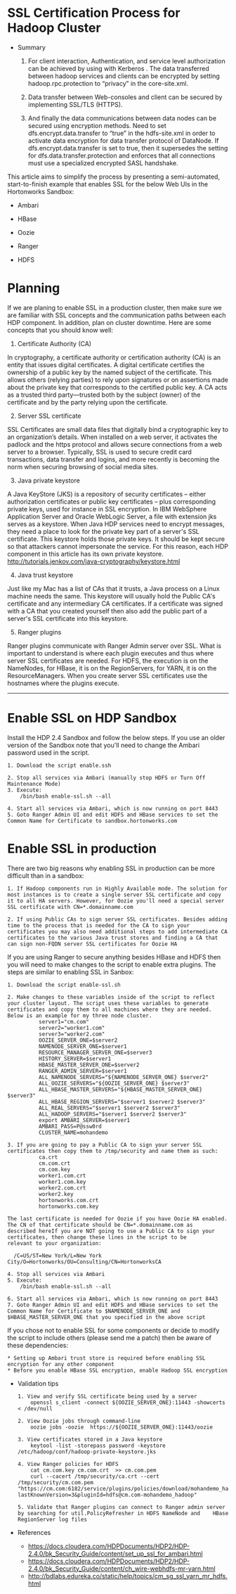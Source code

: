 # SSL Certification Process for Hadoop Cluster
 
* Summary

  1. For client interaction, Authentication, and service level authorization  can be achieved by using  with Kerberos . The data transferred between hadoop services and clients can be encrypted by setting hadoop.rpc.protection to “privacy” in the core-site.xml.
  
  2. Data transfer between Web-consoles and client can be secured by implementing SSL/TLS (HTTPS).
  3. And finally the data communications between data nodes can be secured using encryption methods. Need to set dfs.encrypt.data.transfer to “true” in the hdfs-site.xml in order to activate data encryption for data transfer protocol of DataNode. If dfs.encrypt.data.transfer is set to true, then it supersedes the setting for dfs.data.transfer.protection and enforces that all connections must use a specialized encrypted SASL handshake.
  
This article aims to simplify the process by presenting a semi-automated, start-to-finish example that enables SSL for the below Web UIs in the Hortonworks Sandbox:

  * Ambari 
  * HBase
  
  * Oozie
  
  * Ranger
  
  * HDFS

# Planning

  If we are planing to enable SSL in a production cluster, then make sure we are familiar with SSL concepts and the communication paths between each HDP component. In addition, plan on cluster downtime. Here are some concepts that you should know well:

   1. Certificate Authority (CA)

  In cryptography, a certificate authority or certification authority (CA) is an entity that issues digital certificates. A digital certificate certifies the ownership of a public key by the named subject of the certificate. This allows others (relying parties) to rely upon signatures or on assertions made about the private key that corresponds to the certified public key. A CA acts as a trusted third party—trusted both by the subject (owner) of the certificate and by the party relying upon the certificate.

  2. Server SSL certificate

  SSL Certificates are small data files that digitally bind a cryptographic key to an organization’s details. When installed on a web server, it activates the padlock and the https protocol and allows secure connections from a web server to a browser. Typically, SSL is used to secure credit card transactions, data transfer and logins, and more recently is becoming the norm when securing browsing of social media sites.

  3. Java private keystore

  A Java KeyStore (JKS) is a repository of security certificates – either authorization certificates or public key certificates – plus corresponding private keys, used for instance in SSL encryption. In IBM WebSphere Application Server and Oracle WebLogic Server, a file with extension jks serves as a keystore.
  When Java HDP services need to encrypt messages, they need a place to look for the private key part of a server's SSL certificate. This keystore holds those private keys. It should be kept secure so that attackers cannot impersonate the service. For this reason, each HDP component in this article has its own private keystore.
  http://tutorials.jenkov.com/java-cryptography/keystore.html
  
  4. Java trust keystore

  Just like my Mac has a list of CAs that it trusts, a Java process on a Linux machine needs the same. This keystore will usually hold the Public CA's certificate and any intermediary CA certificates. If a certificate was signed with a CA that you created yourself then also add the public part of a server's SSL certificate into this keystore.
  
  5. Ranger plugins

  Ranger plugins communicate with Ranger Admin server over SSL. What is important to understand is where each plugin executes and thus where server SSL certificates are needed. For HDFS, the execution is on the NameNodes, for HBase, it is on the RegionServers, for YARN, it is on the ResourceManagers. When you create server SSL certificates use the hostnames where the plugins execute.
  *************************************************************************************************************************
  
 # Enable SSL on HDP Sandbox

  Install the HDP 2.4 Sandbox and follow the below steps. If you use an older version of the Sandbox note that you'll need to change the Ambari password used in the script.

    1. Download the script enable.ssh
	
    2. Stop all services via Ambari (manually stop HDFS or Turn Off Maintenance Mode)
    3. Execute:
        /bin/bash enable-ssl.sh --all
	
    4. Start all services via Ambari, which is now running on port 8443
    5. Goto Ranger Admin UI and edit HDFS and HBase services to set the Common Name for Certificate to sandbox.hortonworks.com
    
# Enable SSL in production

There are two big reasons why enabling SSL in production can be more difficult than in a sandbox:

    1. If Hadoop components run in Highly Available mode. The solution for most instances is to create a single server SSL certificate and copy it to all HA servers. However, for Oozie you'll need a special server SSL certificate with CN=*.domainname.com
    
    2. If using Public CAs to sign server SSL certificates. Besides adding time to the process that is needed for the CA to sign your certificates you may also need additional steps to add intermediate CA certificates to the various Java trust stores and finding a CA that can sign non-FQDN server SSL certificates for Oozie HA
    
If you are using Ranger to secure anything besides HBase and HDFS then you will need to make changes to the script to enable extra plugins. The steps are similar to enabling SSL in Sanbox:

    1. Download the script enable-ssl.sh
	
    2. Make changes to these variables inside of the script to reflect your cluster layout. The script uses these variables to generate        certificates and copy them to all machines where they are needed. Below is an example for my three node cluster.
              server1="cm.com"
              server2="worker1.com"
              server3="worker2.com"
              OOZIE_SERVER_ONE=$server2
              NAMENODE_SERVER_ONE=$server1
              RESOURCE_MANAGER_SERVER_ONE=$server3
              HISTORY_SERVER=$server1
              HBASE_MASTER_SERVER_ONE=$server2
              RANGER_ADMIN_SERVER=$server1
              ALL_NAMENODE_SERVERS="${NAMENODE_SERVER_ONE} $server2"
              ALL_OOZIE_SERVERS="${OOZIE_SERVER_ONE} $server3"
              ALL_HBASE_MASTER_SERVERS="${HBASE_MASTER_SERVER_ONE} $server3"
              ALL_HBASE_REGION_SERVERS="$server1 $server2 $server3"
              ALL_REAL_SERVERS="$server1 $server2 $server3"
              ALL_HADOOP_SERVERS="$server1 $server2 $server3"
              export AMBARI_SERVER=$server1
              AMBARI_PASS=P@ssw0rd
              CLUSTER_NAME=mohandemo
	
    3. If you are going to pay a Public CA to sign your server SSL certificates then copy them to /tmp/security and name them as such:
              ca.crt
              cm.com.crt
              cm.com.key
              worker1.com.crt
              worker1.com.key
              worker2.com.crt
              worker2.key
              hortonworks.com.crt
              hortonworks.com.key
	
    The last certificate is needed for Oozie if you have Oozie HA enabled. The CN of that certificate should be CN=*.domainname.com as       described hereIf you are NOT going to use a Public CA to sign your certificates, then change these lines in the script to be             relevant to your organization:
    
      /C=US/ST=New York/L=New York City/O=Hortonworks/OU=Consulting/CN=HortonworksCA
	
    4. Stop all services via Ambari
    5. Execute:
        /bin/bash enable-ssl.sh --all
	
    6. Start all services via Ambari, which is now running on port 8443
    7. Goto Ranger Admin UI and edit HDFS and HBase services to set the Common Name for Certificate to $NAMENODE_SERVER_ONE and                $HBASE_MASTER_SERVER_ONE that you specified in the above script
    
If you chose not to enable SSL for some components or decide to modify the script to include others (please send me a patch) then be aware of these dependencies:

    * Setting up Ambari trust store is required before enabling SSL encryption for any other component
    * Before you enable HBase SSL encryption, enable Hadoop SSL encryption

* Validation tips

      1. View and verify SSL certificate being used by a server
          openssl s_client -connect ${OOZIE_SERVER_ONE}:11443 -showcerts  < /dev/null
	
      2. View Oozie jobs through command-line
          oozie jobs -oozie  https://${OOZIE_SERVER_ONE}:11443/oozie
	
      3. View certificates stored in a Java keystore
          keytool -list -storepass password -keystore /etc/hadoop/conf/hadoop-private-keystore.jks
	
      4. View Ranger policies for HDFS
          cat cm.com.key cm.com.crt  >> cm.com.pem
          curl --cacert /tmp/security/ca.crt --cert /tmp/security/cm.com.pem                  "https://cm.com:6182/service/plugins/policies/download/mohandemo_hadoop?lastKnownVersion=3&pluginId=hdfs@cm.com-mohandemo_hadoop"
	
      5. Validate that Ranger plugins can connect to Ranger admin server by searching for util.PolicyRefresher in HDFS NameNode and    HBase RegionServer log files
      
* References

  * https://docs.cloudera.com/HDPDocuments/HDP2/HDP-2.4.0/bk_Security_Guide/content/set_up_ssl_for_ambari.html
  * https://docs.cloudera.com/HDPDocuments/HDP2/HDP-2.4.0/bk_Security_Guide/content/ch_wire-webhdfs-mr-yarn.html
  * http://bdlabs.edureka.co/static/help/topics/cm_sg_ssl_yarn_mr_hdfs.html
  

